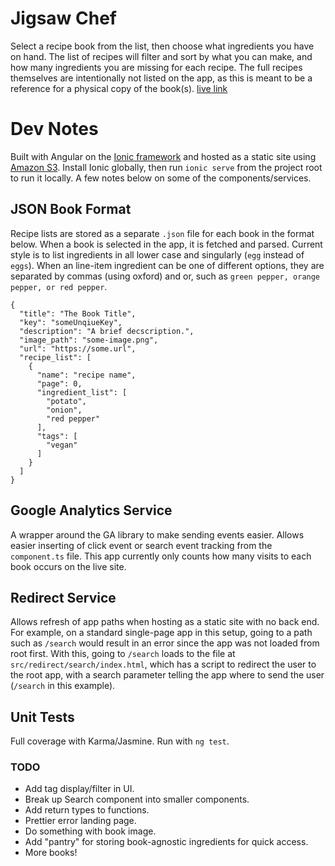 # Jigsaw Chef
Select a recipe book from the list, then choose what ingredients you have on hand. The list of recipes will filter and sort by what you can make, and how many ingredients you are missing for each recipe. The full recipes themselves are intentionally not listed on the app, as this is meant to be a reference for a physical copy of the book(s). [live link](https://www.jigsawchef.com)

# Dev Notes
Built with Angular on the [Ionic framework](https://ionicframework.com/) and hosted as a static site using [Amazon S3](https://docs.aws.amazon.com/AmazonS3/latest/dev/WebsiteHosting.html). Install Ionic globally, then run `ionic serve` from the project root to run it locally. A few notes below on some of the components/services.

## JSON Book Format
Recipe lists are stored as a separate `.json` file for each book in the format below. When a book is selected in the app, it is fetched and parsed. Current style is to list ingredients in all lower case and singularly (`egg` instead of `eggs`). When an line-item ingredient can be one of different options, they are separated by commas (using oxford) and or, such as `green pepper, orange pepper, or red pepper`.

```
{
  "title": "The Book Title",
  "key": "someUnqiueKey",
  "description": "A brief decscription.",
  "image_path": "some-image.png",
  "url": "https://some.url",
  "recipe_list": [
    {
      "name": "recipe name",
      "page": 0,
      "ingredient_list": [
        "potato",
        "onion",
        "red pepper"
      ],
      "tags": [
        "vegan"
      ]
    }
  ]
}
```

## Google Analytics Service
A wrapper around the GA library to make sending events easier. Allows easier inserting of click event or search event tracking from the `component.ts` file. This app currently only counts how many visits to each book occurs on the live site.

## Redirect Service
Allows refresh of app paths when hosting as a static site with no back end. For example, on a standard single-page app in this setup, going to a path such as `/search` would result in an error since the app was not loaded from root first. With this, going to `/search` loads to the file at `src/redirect/search/index.html`, which has a script to redirect the user to the root app, with a search parameter telling the app where to send the user (`/search` in this example).

## Unit Tests
Full coverage with Karma/Jasmine. Run with `ng test`.

### TODO
- Add tag display/filter in UI.
- Break up Search component into smaller components.
- Add return types to functions.
- Prettier error landing page.
- Do something with book image.
- Add "pantry" for storing book-agnostic ingredients for quick access.
- More books!
